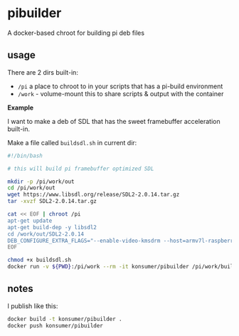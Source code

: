 # pibuilder

A docker-based chroot for building pi deb files

## usage

There are 2 dirs built-in:

- `/pi` a place to chroot to in your scripts that has a pi-build environment
- `/work` - volume-mount this to share scripts & output with the container

**Example**

I want to make a deb of SDL that has the sweet framebuffer acceleration built-in.

Make a file called `buildsdl.sh` in current dir:
```sh
#!/bin/bash

# this will build pi framebuffer optimized SDL

mkdir -p /pi/work/out
cd /pi/work/out
wget https://www.libsdl.org/release/SDL2-2.0.14.tar.gz
tar -xvzf SDL2-2.0.14.tar.gz

cat << EOF | chroot /pi
apt-get update
apt-get build-dep -y libsdl2
cd /work/out/SDL2-2.0.14
DEB_CONFIGURE_EXTRA_FLAGS="--enable-video-kmsdrm --host=armv7l-raspberry-linux-gnueabihf --disable-pulseaudio --disable-esd --disable-video-mir --disable-video-wayland --disable-video-x11 --disable-video-opengl" dpkg-buildpackage -us -uc -j4
EOF
```

```sh
chmod +x buildsdl.sh
docker run -v ${PWD}:/pi/work --rm -it konsumer/pibuilder /pi/work/buildsdl.sh
```

## notes

I publish like this:

```sh
docker build -t konsumer/pibuilder .
docker push konsumer/pibuilder
```

